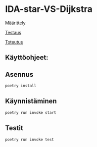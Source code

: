 # IDA-star-VS-Dijkstra

[Määrittely](https://github.com/Sidorow/IDA-star-VS-Dijkstra/blob/main/Dokumentaatio/maarittely.md)

[Testaus](https://github.com/Sidorow/IDA_star_vs_Dijkstra/blob/main/Dokumentaatio/testaus.md)

[Toteutus](https://github.com/Sidorow/IDA_star_vs_Dijkstra/blob/main/Dokumentaatio/toteutus.md)

## Käyttöohjeet:

## Asennus

```bash
poetry install
```
 
## Käynnistäminen

```bash
poetry run invoke start
```

## Testit

```bash
poetry run invoke test
```
